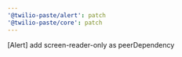 ```yaml
---
'@twilio-paste/alert': patch
'@twilio-paste/core': patch
---
```


[Alert] add screen-reader-only as peerDependency
